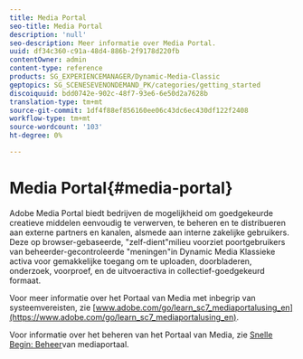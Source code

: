 ```yaml
---
title: Media Portal
seo-title: Media Portal
description: 'null'
seo-description: Meer informatie over Media Portal.
uuid: df34c360-c91a-48d4-886b-2f9178d220fb
contentOwner: admin
content-type: reference
products: SG_EXPERIENCEMANAGER/Dynamic-Media-Classic
geptopics: SG_SCENESEVENONDEMAND_PK/categories/getting_started
discoiquuid: bdd0742e-902c-48f7-93e6-6e50d2a7628b
translation-type: tm+mt
source-git-commit: 1df4f88ef856160ee06c43dc6ec430df122f2408
workflow-type: tm+mt
source-wordcount: '103'
ht-degree: 0%

---
```



# Media Portal{#media-portal}

Adobe Media Portal biedt bedrijven de mogelijkheid om goedgekeurde creatieve middelen eenvoudig te verwerven, te beheren en te distribueren aan externe partners en kanalen, alsmede aan interne zakelijke gebruikers. Deze op browser-gebaseerde, &quot;zelf-dient&quot;milieu voorziet poortgebruikers van beheerder-gecontroleerde &quot;meningen&quot;in Dynamic Media Klassieke activa voor gemakkelijke toegang om te uploaden, doorbladeren, onderzoek, voorproef, en de uitvoeractiva in collectief-goedgekeurd formaat.

Voor meer informatie over het Portaal van Media met inbegrip van systeemvereisten, zie [www.adobe.com/go/learn_sc7_mediaportalusing_en](https://www.adobe.com/go/learn_sc7_mediaportalusing_en).

Voor informatie over het beheren van het Portaal van Media, zie [Snelle Begin: Beheer](quick-start-media-portal-administration.md#quick_start_media_portal_administration)van mediaportaal.

